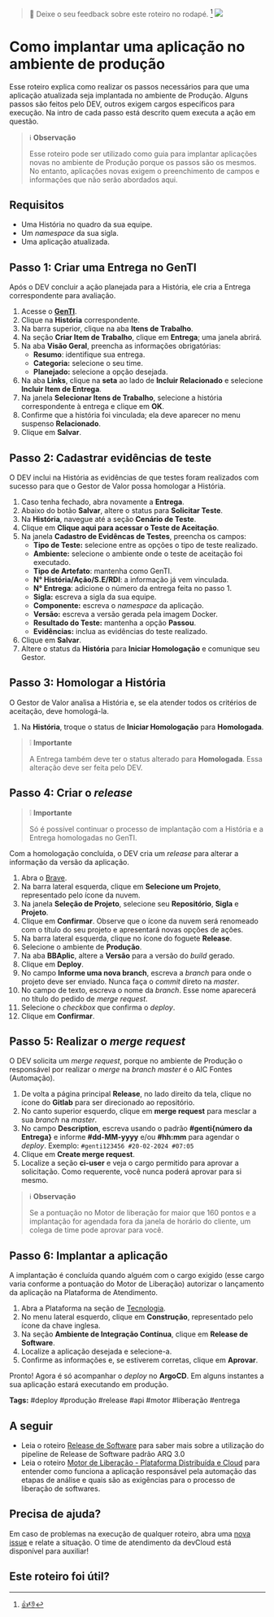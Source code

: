 > :speech_balloon: Deixe o seu feedback sobre este roteiro no rodapé. [^1] 
![](https://eni.bb.com.br/eni1/matomo.php?idsite=469&amp;rec=1&amp;url=https://fontes.intranet.bb.com.br/dev/publico/roteiros/-/blob/master/deploy-producao/Como_implantar_aplicação_ambiente_prod.md&amp;action_name=deploy-producao/Como_implantar_aplicação_ambiente_prod)

# Como implantar uma aplicação no ambiente de produção

Esse roteiro explica como realizar os passos necessários para que uma aplicação atualizada seja implantada no ambiente de Produção. Alguns passos são feitos pelo DEV, outros exigem cargos específicos para execução. Na intro de cada passo está descrito quem executa a ação em questão.

> :information_source: **Observação** 
> 
> Esse roteiro pode ser utilizado como guia para implantar aplicações novas no ambiente de Produção porque os passos são os mesmos. No entanto, aplicações novas exigem o preenchimento de campos e informações que não serão abordados aqui. 

## Requisitos

- Uma História no quadro da sua equipe.
- Um *namespace* da sua sigla.
- Uma aplicação atualizada.

## Passo 1: Criar uma Entrega no GenTI

Após o DEV concluir a ação planejada para a História, ele cria a Entrega correspondente para avaliação. 

1. Acesse o [**GenTI**](https://genti.intranet.bb.com.br).
2. Clique na **História** correspondente. 
3. Na barra superior, clique na aba **Itens de Trabalho**.
4. Na seção **Criar Item de Trabalho**, clique em **Entrega**; uma janela abrirá.
5. Na aba **Visão Geral**, preencha as informações obrigatórias:
    * **Resumo**: identifique sua entrega.
    * **Categoria:** selecione o seu time.
    * **Planejado:** selecione a opção desejada.
6. Na aba **Links**, clique na **seta** ao lado de **Incluir Relacionado** e selecione **Incluir Item de Entrega**.
7. Na janela **Selecionar Itens de Trabalho**, selecione a história correspondente à entrega e clique em **OK**. 
8. Confirme que a história foi vinculada; ela deve aparecer no menu suspenso **Relacionado**.
9. Clique em **Salvar**.

## Passo 2: Cadastrar evidências de teste

O DEV inclui na História as evidências de que testes foram realizados com sucesso para que o Gestor de Valor possa homologar a História. 

1. Caso tenha fechado, abra novamente a **Entrega**.
2. Abaixo do botão **Salvar**, altere o status para **Solicitar Teste**.
3. Na **História**, navegue até a seção **Cenário de Teste**.
4. Clique em **Clique aqui para acessar o Teste de Aceitação**.
5. Na janela **Cadastro de Evidêncas de Testes**, preencha os campos:
    * **Tipo de Teste:** selecione entre as opções o tipo de teste realizado.
    * **Ambiente:** selecione o ambiente onde o teste de aceitação foi executado.
    * **Tipo de Artefato**: mantenha como GenTI.
    * **N° História/Ação/S.E/RDI**: a informação já vem vinculada.
    * **N° Entrega**: adicione o número da entrega feita no passo 1.
    * **Sigla:** escreva a sigla da sua equipe.
    * **Componente:** escreva o *namespace* da aplicação.
    * **Versão:** escreva a versão gerada pela imagem Docker.
    * **Resultado do Teste:** mantenha a opção **Passou**.
    * **Evidências:** inclua as evidências do teste realizado.
6. Clique em **Salvar**.
7. Altere o status da **História** para **Iniciar Homologação** e comunique seu Gestor.

## Passo 3: Homologar a História

O Gestor de Valor analisa a História e, se ela atender todos os critérios de aceitação, deve homologá-la. 

1. Na **História**, troque o status de **Iniciar Homologação** para **Homologada**.

> :grey_exclamation: **Importante** 
> 
> A Entrega também deve ter o status alterado para **Homologada**. Essa alteração deve ser feita pelo DEV. 

## Passo 4: Criar o *release* 

> :grey_exclamation: **Importante** 
> 
> Só é possível continuar o processo de implantação com a História e a Entrega homologadas no GenTI.

Com a homologação concluída, o DEV cria um *release* para alterar a informação da versão da aplicação. 

1. Abra o [Brave](https://brave.dev.intranet.bb.com.br/).
2. Na barra lateral esquerda, clique em **Selecione um Projeto**, representado pelo ícone da nuvem.
3. Na janela **Seleção de Projeto**, selecione seu **Repositório**, **Sigla** e **Projeto**.
4. Clique em **Confirmar**. Observe que o ícone da nuvem será renomeado com o título do seu projeto e apresentará novas opções de ações.
5. Na barra lateral esquerda, clique no ícone do foguete **Release**.
6. Selecione o ambiente de **Produção**. 
7. Na aba **BBAplic**, altere  a **Versão** para a versão do *build* gerado.
8. Clique em **Deploy**.
9. No campo **Informe uma nova branch**, escreva a *branch* para onde o projeto deve ser enviado. Nunca faça o *commit* direto na *master*.
10. No campo de texto, escreva o nome da *branch*. Esse nome aparecerá no título do pedido de *merge request*. 
11. Selecione o *checkbox* que confirma o *deploy*. 
11. Clique em **Confirmar**.  

## Passo 5: Realizar o *merge request*

O DEV solicita um *merge request*, porque no ambiente de Produção o responsável por realizar o *merge* na *branch master* é o AIC Fontes (Automação).
 
1. De volta a página principal **Release**, no lado direito da tela, clique no ícone do **Gitlab** para ser direcionado ao repositório.
2. No canto superior esquerdo, clique em **merge request** para mesclar a sua *branch* na *master*. 
3. No campo **Description**, escreva usando o padrão **#genti{número da Entrega}** e informe **#dd-MM-yyyy** e/ou **#hh:mm** para agendar o *deploy*. Exemplo: `#genti123456 #20-02-2024 #07:05`
4. Clique em **Create merge request**.
5. Localize a seção **ci-user** e veja o cargo permitido para aprovar a solicitação. Como requerente, você nunca poderá aprovar para si mesmo.

> :information_source: **Observação** 
> 
> Se a pontuação no Motor de liberação for maior que 160 pontos e a implantação for agendada fora da janela de horário do cliente, um colega de time pode aprovar para você.


## Passo 6: Implantar a aplicação 

A implantação é concluída quando alguém com o cargo exigido (esse cargo varia conforme a pontuação do Motor de Liberação) autorizar o lançamento da aplicação na Plataforma de Atendimento.

1. Abra a Plataforma na seção de [Tecnologia](https://plataforma.atendimento.bb.com.br:49286/estatico/gaw/app/spas/index/index.app.html#/).
2. No menu lateral esquerdo, clique em **Construção**, representado pelo ícone da chave inglesa.
3. Na seção **Ambiente de Integração Contínua**, clique em **Release de Software**.
4. Localize a aplicação desejada e selecione-a.
5. Confirme as informações e, se estiverem corretas, clique em **Aprovar**.

Pronto! Agora é só acompanhar o *deploy* no **ArgoCD**. Em alguns instantes a sua aplicação estará executando em produção. 

**Tags:** #deploy #produção #release #api #motor #liberação #entrega

## A seguir

- Leia o roteiro [Release de Software](https://fontes.intranet.bb.com.br/aic/publico/atendimento/-/blob/master/docs/Release%20Arq%203.0/Processo%20de%20Release%20Simplificado.md) para saber mais sobre a utilização do pipeline de Release de Software padrão ARQ 3.0
- Leia o roteiro [Motor de Liberação - Plataforma Distribuída e Cloud](https://fontes.intranet.bb.com.br/ath/publico/atendimentomotor/-/wikis/home) para entender como funciona a aplicação responsável pela automação das etapas de análise e quais são as exigências para o processo de liberação de softwares.

 ## Precisa de ajuda?
Em caso de problemas na execução de qualquer roteiro, abra uma [nova issue](https://fontes.intranet.bb.com.br/dev/publico/atendimento/-/issues) e relate a situação. O time de atendimento da devCloud está disponível para auxiliar!  

## Este roteiro foi útil?
[^1]: [👍👎](http://feedback.dev.intranet.bb.com.br/?origem=roteiros&url_origem=fontes.intranet.bb.com.br/dev/publico/roteiros/-/blob/master/deploy-producao/Como_implantar_aplicação_ambiente_prod.md&internalidade=deploy-producao/DeployProducao)
